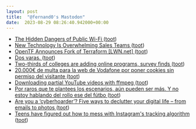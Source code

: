 ```yaml
---
layout: post
title:  "@fernand0's Mastodon"
date:  2023-08-29 08:26:40.942000+00:00
---
```

*  [The Hidden Dangers of Public Wi-Fi ](https://thehackernews.com/2023/08/the-hidden-dangers-of-public-wi-fi.htm) ([toot](https://mastodon.social/@fernand0/110971951575279014))
*  [New Technology Is Overwhelming Sales Teams ](https://hbr.org/2023/08/new-technology-is-overwhelming-sales-team) ([toot](https://mastodon.social/@fernand0/110971709763957757))
*  [OpenTF Announces Fork of Terraform [LWN.net] ](https://lwn.net/Articles/942770) ([toot](https://mastodon.social/@fernand0/110968472733976396))
*  [Dos varas. ](https://avecesunafoto.wordpress.com/2023/08/28/dos-varas) ([toot](https://mastodon.social/@fernand0/110968458772651581))
*  [Two-thirds of colleges are adding online programs, survey finds ](https://www.highereddive.com/news/colleges-add-online-programs-chloe/690832) ([toot](https://mastodon.social/@fernand0/110968128691039388))
*  [20.000€ de multa para la web de Vodafone por poner cookies sin permiso del visitante ](https://bandaancha.eu/articulos/20-000-multa-web-vodafone-poner-cookies-1064) ([toot](https://mastodon.social/@fernand0/110967846172005933))
*  [Downloading partial YouTube videos with ffmpeg ](https://til.simonwillison.net/macos/downloading-partial-youtube-video) ([toot](https://mastodon.social/@fernand0/110967619283616576))
*  [Por raros que te plantees los escenarios, aún pueden ser más. Y no estoy hablando del rollo ese del fútbo ](https://mastodon.social/@fernand0/110967585100819544) ([toot](https://mastodon.social/@fernand0/110967585100819544))
*  [Are you a ‘cyberhoarder’? Five ways to declutter your digital life – from emails to photos ](https://www.theguardian.com/lifeandstyle/2018/oct/10/are-you-a-cyberhoarder-five-ways-to-declutter-your-digital-life-from-emails-to-photo) ([toot](https://mastodon.social/@fernand0/110966984649017450))
*  [Teens have figured out how to mess with Instagram's tracking algorithm ](https://www.cnet.com/culture/teens-have-figured-out-how-to-mess-with-instagrams-tracking-algorithm) ([toot](https://mastodon.social/@fernand0/110966729190108438))
